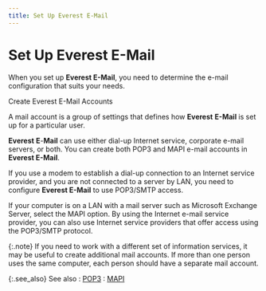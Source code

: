 ```yaml
---
title: Set Up Everest E-Mail
---
```


# Set Up Everest E-Mail


When you set up **Everest E-Mail**,  you need to determine the e-mail configuration that suits your needs.


Create Everest E-Mail Accounts


A mail account is a group of settings that defines how **Everest** **E-Mail** is set up  for a particular user.


**Everest** **E**-**Mail** can use either dial-up Internet  service, corporate e-mail servers, or both. You can create both POP3 and  MAPI e-mail accounts in **Everest E-Mail**.


If you use a modem to establish a dial-up connection to an Internet  service provider, and you are not connected to a server by LAN, you need  to configure **Everest E-Mail** to  use POP3/SMTP  access.


If your computer is on a LAN with a mail server such as Microsoft Exchange  Server, select the MAPI option. By using the Internet e-mail service provider,  you can also use Internet service providers that offer access using the  POP3/SMTP protocol.


{:.note}
If you need to work with a different set of  information services, it may be useful to create additional mail accounts.  If more than one person uses the same computer, each person should have  a separate mail account.


{:.see_also}
See also
: [POP3]({{site.eml_baseurl}}/create-pop3-e-mail-accounts/pop3.html)
: [MAPI]({{site.eml_baseurl}}/create-mapi-e-mail-accounts/mapi.html)

